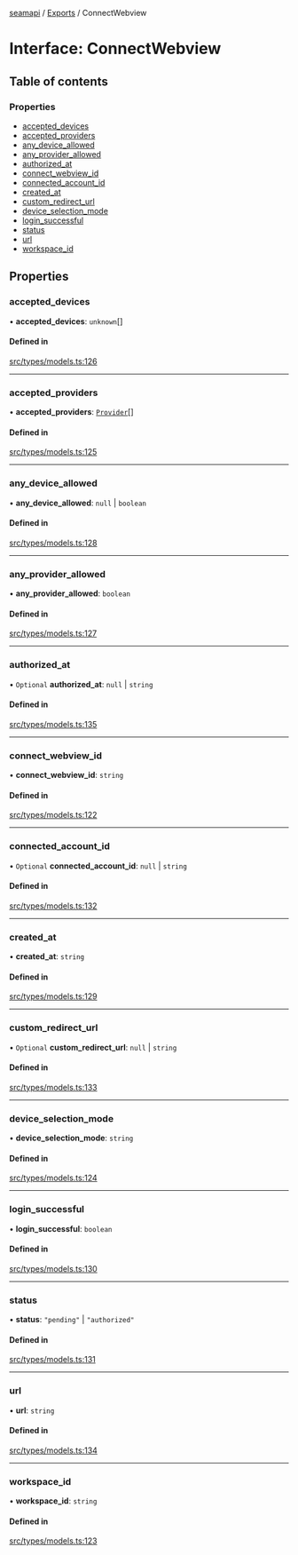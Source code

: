 [seamapi](../README.md) / [Exports](../modules.md) / ConnectWebview

# Interface: ConnectWebview

## Table of contents

### Properties

- [accepted\_devices](ConnectWebview.md#accepted_devices)
- [accepted\_providers](ConnectWebview.md#accepted_providers)
- [any\_device\_allowed](ConnectWebview.md#any_device_allowed)
- [any\_provider\_allowed](ConnectWebview.md#any_provider_allowed)
- [authorized\_at](ConnectWebview.md#authorized_at)
- [connect\_webview\_id](ConnectWebview.md#connect_webview_id)
- [connected\_account\_id](ConnectWebview.md#connected_account_id)
- [created\_at](ConnectWebview.md#created_at)
- [custom\_redirect\_url](ConnectWebview.md#custom_redirect_url)
- [device\_selection\_mode](ConnectWebview.md#device_selection_mode)
- [login\_successful](ConnectWebview.md#login_successful)
- [status](ConnectWebview.md#status)
- [url](ConnectWebview.md#url)
- [workspace\_id](ConnectWebview.md#workspace_id)

## Properties

### accepted\_devices

• **accepted\_devices**: `unknown`[]

#### Defined in

[src/types/models.ts:126](https://github.com/seamapi/javascript/blob/main/src/types/models.ts#L126)

___

### accepted\_providers

• **accepted\_providers**: [`Provider`](../enums/Provider.md)[]

#### Defined in

[src/types/models.ts:125](https://github.com/seamapi/javascript/blob/main/src/types/models.ts#L125)

___

### any\_device\_allowed

• **any\_device\_allowed**: ``null`` \| `boolean`

#### Defined in

[src/types/models.ts:128](https://github.com/seamapi/javascript/blob/main/src/types/models.ts#L128)

___

### any\_provider\_allowed

• **any\_provider\_allowed**: `boolean`

#### Defined in

[src/types/models.ts:127](https://github.com/seamapi/javascript/blob/main/src/types/models.ts#L127)

___

### authorized\_at

• `Optional` **authorized\_at**: ``null`` \| `string`

#### Defined in

[src/types/models.ts:135](https://github.com/seamapi/javascript/blob/main/src/types/models.ts#L135)

___

### connect\_webview\_id

• **connect\_webview\_id**: `string`

#### Defined in

[src/types/models.ts:122](https://github.com/seamapi/javascript/blob/main/src/types/models.ts#L122)

___

### connected\_account\_id

• `Optional` **connected\_account\_id**: ``null`` \| `string`

#### Defined in

[src/types/models.ts:132](https://github.com/seamapi/javascript/blob/main/src/types/models.ts#L132)

___

### created\_at

• **created\_at**: `string`

#### Defined in

[src/types/models.ts:129](https://github.com/seamapi/javascript/blob/main/src/types/models.ts#L129)

___

### custom\_redirect\_url

• `Optional` **custom\_redirect\_url**: ``null`` \| `string`

#### Defined in

[src/types/models.ts:133](https://github.com/seamapi/javascript/blob/main/src/types/models.ts#L133)

___

### device\_selection\_mode

• **device\_selection\_mode**: `string`

#### Defined in

[src/types/models.ts:124](https://github.com/seamapi/javascript/blob/main/src/types/models.ts#L124)

___

### login\_successful

• **login\_successful**: `boolean`

#### Defined in

[src/types/models.ts:130](https://github.com/seamapi/javascript/blob/main/src/types/models.ts#L130)

___

### status

• **status**: ``"pending"`` \| ``"authorized"``

#### Defined in

[src/types/models.ts:131](https://github.com/seamapi/javascript/blob/main/src/types/models.ts#L131)

___

### url

• **url**: `string`

#### Defined in

[src/types/models.ts:134](https://github.com/seamapi/javascript/blob/main/src/types/models.ts#L134)

___

### workspace\_id

• **workspace\_id**: `string`

#### Defined in

[src/types/models.ts:123](https://github.com/seamapi/javascript/blob/main/src/types/models.ts#L123)
